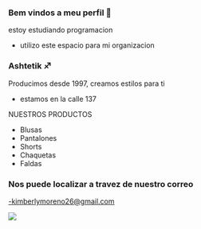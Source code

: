 ### Bem vindos a meu perfil 💟
estoy estudiando programacion
- utilizo este espacio para mi organizacion

### Ashtetik ♐
Producimos desde 1997, creamos estilos para ti
- estamos en la calle 137

NUESTROS PRODUCTOS
- Blusas
- Pantalones
- Shorts
- Chaquetas
- Faldas

### Nos puede localizar a travez de nuestro correo
-kimberlymoreno26@gmail.com

![](https://media.tenor.com/bzvvQ-2s2egAAAAM/mishti-rahman-influencer.gif)


